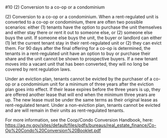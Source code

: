 #10 (2) Conversion to a co-op or a condominium

(2) Conversion to a co-op or a condominium.
When a rent-regulated unit is converted to a co-op or condominium, there are often two possible scenarios: either (1) tenants have the option to purchase the unit themselves and either stay there or rent it out to someone else, or (2) someone else buys the unit. If someone else buys the unit, the buyer or landlord can either (1) let the current tenant stay in their rent-regulated unit or (2) they can evict them. For 90 days after the final offering for a co-op is determined, the tenants in a rent-regulated unit have an option to buy or purchase their share and the unit cannot be shown to prospective buyers. If a new tenant moves into a vacant unit that has been converted, they will no long be covered by rent regulation laws. 

Under an eviction plan, tenants cannot be evicted by the purchaser of a co-op or a condominium unit for a minimum of three years after the eviction plan goes into effect. If their lease expires before the three years is up, they are offered another lease that will end when the minimum three years are up. The new lease must be under the same terms as their original lease as rent-regulated tenant. Under a non-eviction plan, tenants cannot be evicted and are will remain in their units as rent-regulated tenants. 

For more information, see the Coop/Condo Conversion Handbook, here:
https://ag.ny.gov/sites/default/files/pdfs/bureaus/real_estate_finance/Co-Op%20Condo%20Conversion%20Booklet.pdf

